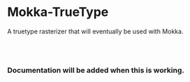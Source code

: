 # Mokka-TrueType
A truetype rasterizer that will eventually be used with Mokka.


<br>
<br>

### Documentation will be added when this is working.
